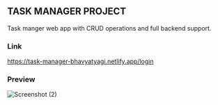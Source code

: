 ## TASK MANAGER PROJECT
Task manger web app with CRUD operations and full backend support. 
### Link
https://task-manager-bhavyatyagi.netlify.app/login
### Preview
![Screenshot (2)](https://user-images.githubusercontent.com/99269005/230291221-6addeacd-b62f-479b-b57c-8df91b8cc92a.png)

